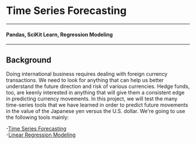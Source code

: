 # Time Series Forecasting
---
#### Pandas, SciKit Learn, Regression Modeling
---
## Background

Doing international business requires dealing with foreign currency transactions. We need to look for anything that can help us better understand the future direction and risk of various currencies. Hedge funds, too, are keenly interested in anything that will give them a consistent edge in predicting currency movements.
In this project, we will test the many time-series tools that we have learned in order to predict future movements in the value of the Japanese yen versus the U.S. dollar.
We're going to use the following tools mainly:

-[Time Series Forecasting](https://github.com/coolwonny/time_series_forecasting/blob/master/time_series_analysis.ipynb)    
-[Linear Regression Modeling](https://github.com/coolwonny/time_series_forecasting/blob/master/regression_analysis.ipynb)
